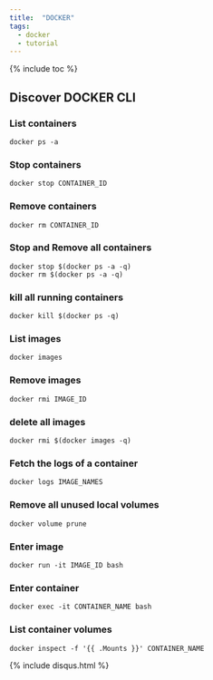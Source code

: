 ```yaml
---
title:  "DOCKER"
tags:
  - docker
  - tutorial
---
```

{% include toc %}
## Discover DOCKER CLI

### List containers
```shell
docker ps -a
```

### Stop containers
```shell
docker stop CONTAINER_ID
```

### Remove containers
```shell
docker rm CONTAINER_ID
```

### Stop and Remove all containers
```shell
docker stop $(docker ps -a -q)
docker rm $(docker ps -a -q)
```

### kill all running containers 
```shell
docker kill $(docker ps -q)
```

### List images
```shell
docker images
```

### Remove images
```shell
docker rmi IMAGE_ID
```

### delete all images
```shell
docker rmi $(docker images -q)
```

### Fetch the logs of a container
```shell
docker logs IMAGE_NAMES
```

### Remove all unused local volumes
```shell
docker volume prune
```

### Enter image
```shell
docker run -it IMAGE_ID bash
```

### Enter container
```shell
docker exec -it CONTAINER_NAME bash
```

### List container volumes
```shell
docker inspect -f '{{ .Mounts }}' CONTAINER_NAME
```

{% include disqus.html %}